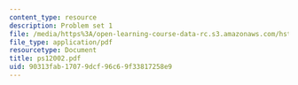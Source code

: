 ```yaml
---
content_type: resource
description: Problem set 1
file: /media/https%3A/open-learning-course-data-rc.s3.amazonaws.com/hst-508-genomics-and-computational-biology-fall-2002/90313fab17079dcf96c69f33817258e9_ps12002.pdf
file_type: application/pdf
resourcetype: Document
title: ps12002.pdf
uid: 90313fab-1707-9dcf-96c6-9f33817258e9
---
```


